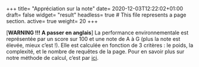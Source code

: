 +++
title= "Appréciation sur la note"
date= 2020-12-03T12:22:02+01:00
draft= false
widget= "result"
headless= true  # This file represents a page section.
active= true
weight= 20
+++

[//]: # "TODO: Le texte change en fonction du résultat"

[**WARNING !!! A passer en anglais**] La performance environnementale est représentée par un score sur 100 et une note
de A à G (plus la note est élevée, mieux c’est !). Elle est calculée en fonction de 3 critères : le poids, la
complexité, et le nombre de requêtes de la page. Pour en savoir plus sur notre méthode de calcul, c’est par
[ici](/method).
